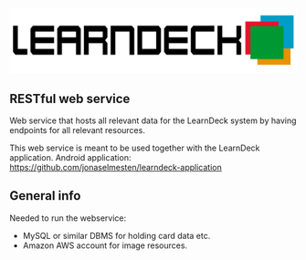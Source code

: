 ![plot](resources/logo.png)


## RESTful web service
Web service that hosts all relevant data for the LearnDeck system by having
endpoints for all relevant resources.

This web service is meant to be used together with the LearnDeck application.
Android application: https://github.com/jonaselmesten/learndeck-application

## General info
Needed to run the webservice:
* MySQL or similar DBMS for holding card data etc.
* Amazon AWS account for image resources.








